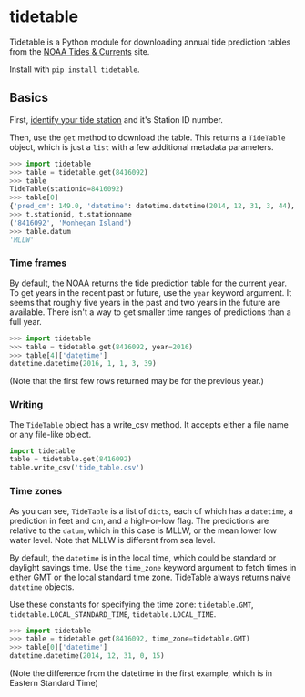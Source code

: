 tidetable
=========

Tidetable is a Python module for downloading annual tide prediction tables from the [NOAA Tides & Currents](http://tidesandcurrents.noaa.gov) site.

Install with `pip install tidetable`.

## Basics

First, [identify your tide station](http://tidesandcurrents.noaa.gov/tide_predictions.html) and it's Station ID number.

Then, use the `get` method to download the table. This returns a `TideTable` object, which is just a `list` with a few additional metadata parameters. 

````python
>>> import tidetable
>>> table = tidetable.get(8416092)
>>> table
TideTable(stationid=8416092)
>>> table[0]
{'pred_cm': 149.0, 'datetime': datetime.datetime(2014, 12, 31, 3, 44), 'pred_ft': 4.9, 'high_low': 'H'}
>>> t.stationid, t.stationname
('8416092', 'Monhegan Island')
>>> table.datum
'MLLW'
````

### Time frames

By default, the NOAA returns the tide prediction table for the current year. To get years in the recent past or future, use the `year` keyword argument. It seems that roughly five years in the past and two years in the future are available. There isn't a way to get smaller time ranges of predictions than a full year.

````python
>>> import tidetable
>>> table = tidetable.get(8416092, year=2016)
>>> table[4]['datetime']
datetime.datetime(2016, 1, 1, 3, 39)
````

(Note that the first few rows returned may be for the previous year.)

### Writing

The `TideTable` object has a write_csv method. It accepts either a file name or any file-like object.

````python
import tidetable
table = tidetable.get(8416092)
table.write_csv('tide_table.csv')
````

### Time zones

As you can see, `TideTable` is a list of `dict`s, each of which has a `datetime`, a prediction in feet and cm, and a high-or-low flag. The predictions are relative to the `datum`, which in this case is MLLW, or the mean lower low water level. Note that MLLW is different from sea level.

By default, the `datetime` is in the local time, which could be standard or daylight savings time. Use the `time_zone` keyword argument to fetch times in either GMT or the local standard time zone. TideTable always returns naive `datetime` objects.

Use these constants for specifying the time zone: `tidetable.GMT`, `tidetable.LOCAL_STANDARD_TIME`, `tidetable.LOCAL_TIME`.

````python
>>> import tidetable
>>> table = tidetable.get(8416092, time_zone=tidetable.GMT)
>>> table[0]['datetime']
datetime.datetime(2014, 12, 31, 0, 15)
````

(Note the difference from the datetime in the first example, which is in Eastern Standard Time)

